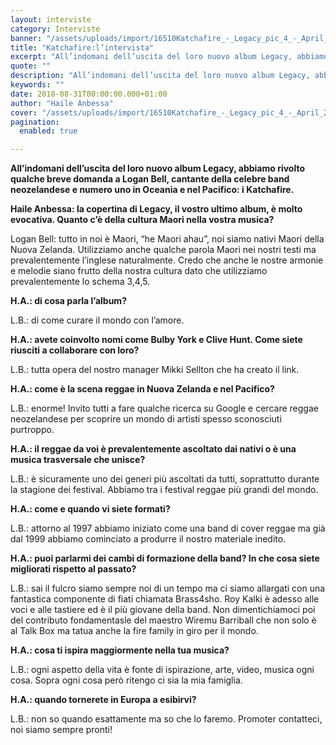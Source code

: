 ```yaml
---
layout: interviste
category: Interviste
banner: "/assets/uploads/import/16510Katchafire_-_Legacy_pic_4_-_April_2018-640x427.jpg"
title: "Katchafire:l’intervista"
excerpt: "All’indomani dell’uscita del loro nuovo album Legacy, abbiamo rivolto qualche breve domanda a Logan Bell, cantante della celebre band neozelandese e numero uno in Oceania e nel Pacifico: i Katchafire. Haile Anbessa: la copertina di Legacy, il vostro ultimo album, è molto evocativa. Quanto c’è della cultura Maori nella vostra musica? Logan Bell: tutto in…"
quote: ""
description: "All’indomani dell’uscita del loro nuovo album Legacy, abbiamo rivolto qualche breve domanda a Logan Bell, cantante della celebre band neozelandese e numero uno in Oceania e nel Pacifico: i Katchafire. Haile Anbessa: la copertina di Legacy, il vostro ultimo album, è molto evocativa. Quanto c’è della cultura Maori nella vostra musica? Logan Bell: tutto in…"
keywords: ""
date: 2018-08-31T00:00:00.000+01:00
author: "Haile Anbessa"
cover: "/assets/uploads/import/16510Katchafire_-_Legacy_pic_4_-_April_2018-640x427.jpg"
pagination:
  enabled: true

---
```


  
**All’indomani dell’uscita del loro nuovo album Legacy, abbiamo rivolto qualche breve domanda a Logan Bell, cantante della celebre band neozelandese e numero uno in Oceania e nel Pacifico: i Katchafire.**

**Haile Anbessa: la copertina di Legacy, il vostro ultimo album, è molto evocativa. Quanto c’è della cultura Maori nella vostra musica?** 
  
Logan Bell: tutto in noi è Maori, “he Maori ahau”, noi siamo nativi Maori della Nuova Zelanda. Utilizziamo anche qualche parola Maori nei nostri testi ma prevalentemente l’inglese naturalmente. Credo che anche le nostre armonie e melodie siano frutto della nostra cultura dato che utilizziamo prevalentemente lo schema 3,4,5.

**H.A.: di cosa parla l’album?** 
  
L.B.: di come curare il mondo con l’amore.

**H.A.: avete coinvolto nomi come Bulby York e Clive Hunt. Come siete riusciti a collaborare con loro?** 
  
L.B.: tutta opera del nostro manager Mikki Sellton che ha creato il link.

**H.A.: come è la scena reggae in Nuova Zelanda e nel Pacifico?** 
  
L.B.: enorme! Invito tutti a fare qualche ricerca su Google e cercare reggae neozelandese per scoprire un mondo di artisti spesso sconosciuti purtroppo.

**H.A.: il reggae da voi è prevalentemente ascoltato dai nativi o è una musica trasversale che unisce?** 
  
L.B.: è sicuramente uno dei generi più ascoltati da tutti, soprattutto durante la stagione dei festival. Abbiamo tra i festival reggae più grandi del mondo.

**H.A.: come e quando vi siete formati?**

L.B.: attorno al 1997 abbiamo iniziato come una band di cover reggae ma già dal 1999 abbiamo cominciato a produrre il nostro materiale inedito.

**H.A.: puoi parlarmi dei cambi di formazione della band? In che cosa siete migliorati rispetto al passato?** 
  
L.B.: sai il fulcro siamo sempre noi di un tempo ma ci siamo allargati con una fantastica componente di fiati chiamata Brass4sho. Roy Kalki è adesso alle voci e alle tastiere ed è il più giovane della band. Non dimentichiamoci poi del contributo fondamentasle del maestro Wiremu Barriball che non solo è al Talk Box ma tatua anche la fire family in giro per il mondo.

**H.A.: cosa ti ispira maggiormente nella tua musica?** 
  
L.B.: ogni aspetto della vita è fonte di ispirazione, arte, video, musica ogni cosa. Sopra ogni cosa però ritengo ci sia la mia famiglia.

**H.A.: quando tornerete in Europa a esibirvi?**

L.B.: non so quando esattamente ma so che lo faremo. Promoter contatteci, noi siamo sempre pronti!